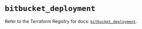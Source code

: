 # `bitbucket_deployment`

Refer to the Terraform Registry for docs: [`bitbucket_deployment`](https://registry.terraform.io/providers/drfaust92/bitbucket/2.50.0/docs/resources/deployment).
